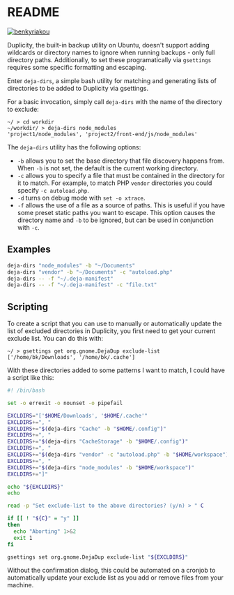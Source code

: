 # README

[![benkyriakou](https://circleci.com/gh/benkyriakou/deja-utils.svg?style=shield)](https://app.circleci.com/pipelines/github/benkyriakou/deja-utils)


Duplicity, the built-in backup utility on Ubuntu, doesn't support adding wildcards or directory names to ignore when running backups - only full directory paths. Additionally, to set these programatically via `gsettings` requires some specific formatting and escaping.

Enter `deja-dirs`, a simple bash utility for matching and generating lists of directories to be added to Duplicity via gsettings.

For a basic invocation, simply call `deja-dirs` with the name of the directory to exclude:

```
~/ > cd workdir
~/workdir/ > deja-dirs node_modules
'project1/node_modules', 'project2/front-end/js/node_modules'
```

The `deja-dirs` utility has the following options:

- `-b` allows you to set the base directory that file discovery happens from. When `-b` is not set, the default is the current working directory.
- `-c` allows you to specify a file that must be contained in the directory for it to match. For example, to match PHP `vendor` directories you could specify `-c autoload.php`.
- `-d` turns on debug mode with `set -o xtrace`.
- `-f` allows the use of a file as a source of paths. This is useful if you have some preset static paths you want to escape. This option causes the directory name and `-b` to be ignored, but can be used in conjunction with `-c`.

## Examples

```bash
deja-dirs "node_modules" -b "~/Documents"
deja-dirs "vendor" -b "~/Documents" -c "autoload.php"
deja-dirs -- -f "~/.deja-manifest"
deja-dirs -- -f "~/.deja-manifest" -c "file.txt"
```

## Scripting

To create a script that you can use to manually or automatically update the list of excluded directories in Duplicity, you first need to get your current exclude list. You can do this with:

```
~/ > gsettings get org.gnome.DejaDup exclude-list
['/home/bk/Downloads', '/home/bk/.cache']
```

With these directories added to some patterns I want to match, I could have a script like this:

```bash
#! /bin/bash

set -o errexit -o nounset -o pipefail

EXCLDIRS="['$HOME/Downloads', '$HOME/.cache'"
EXCLDIRS+=", "
EXCLDIRS+="$(deja-dirs "Cache" -b "$HOME/.config")"
EXCLDIRS+=", "
EXCLDIRS+="$(deja-dirs "CacheStorage" -b "$HOME/.config")"
EXCLDIRS+=", "
EXCLDIRS+="$(deja-dirs "vendor" -c "autoload.php" -b "$HOME/workspace")"
EXCLDIRS+=", "
EXCLDIRS+="$(deja-dirs "node_modules" -b "$HOME/workspace")"
EXCLDIRS+="]"

echo "${EXCLDIRS}"
echo

read -p "Set exclude-list to the above directories? (y/n) > " C

if [[ ! "${C}" = "y" ]]
then
  echo "Aborting" 1>&2
  exit 1
fi

gsettings set org.gnome.DejaDup exclude-list "${EXCLDIRS}"
```

Without the confirmation dialog, this could be automated on a cronjob to automatically update your exclude list as you add or remove files from your machine.
